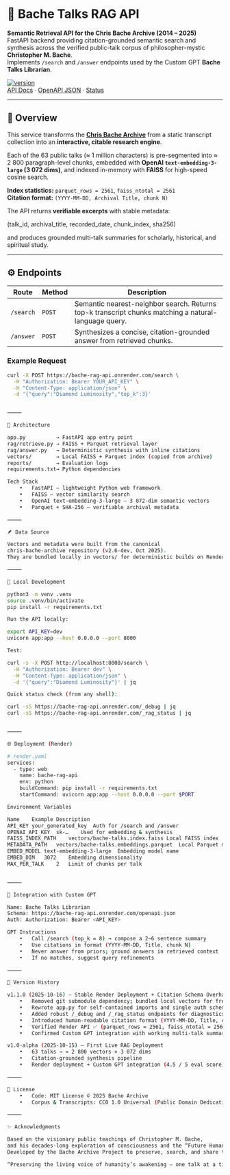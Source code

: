 # 🧠 Bache Talks RAG API

**Semantic Retrieval API for the Chris Bache Archive (2014 – 2025)**  
FastAPI backend providing citation-grounded semantic search and synthesis across the verified public-talk corpus of philosopher-mystic **Christopher M. Bache**.  
Implements `/search` and `/answer` endpoints used by the Custom GPT **Bache Talks Librarian**.

[![version](https://img.shields.io/badge/version-v1.1.0-blue)](https://bache-rag-api.onrender.com)  
[API Docs](https://bache-rag-api.onrender.com/docs) · [OpenAPI JSON](https://bache-rag-api.onrender.com/openapi.json) · [Status](https://bache-rag-api.onrender.com/_rag_status)

---

## 📖 Overview

This service transforms the [**Chris Bache Archive**](https://github.com/bache-archive/chris-bache-archive) from a static transcript collection into an **interactive, citable research engine**.

Each of the 63 public talks (≈ 1 million characters) is pre-segmented into ≈ 2 800 paragraph-level chunks, embedded with **OpenAI `text-embedding-3-large` (3 072 dims)**, and indexed in-memory with **FAISS** for high-speed cosine search.

**Index statistics:** `parquet_rows = 2561`, `faiss_ntotal = 2561`  
**Citation format:** `(YYYY-MM-DD, Archival Title, chunk N)`

The API returns **verifiable excerpts** with stable metadata:

(talk_id, archival_title, recorded_date, chunk_index, sha256)

and produces grounded multi-talk summaries for scholarly, historical, and spiritual study.

---

## ⚙️ Endpoints

| Route | Method | Description |
|-------|---------|-------------|
| `/search` | `POST` | Semantic nearest-neighbor search. Returns top-k transcript chunks matching a natural-language query. |
| `/answer` | `POST` | Synthesizes a concise, citation-grounded answer from retrieved chunks. |

### Example Request

```bash
curl -X POST https://bache-rag-api.onrender.com/search \
  -H "Authorization: Bearer YOUR_API_KEY" \
  -H "Content-Type: application/json" \
  -d '{"query":"Diamond Luminosity","top_k":3}'


⸻

🧩 Architecture

app.py          → FastAPI app entry point
rag/retrieve.py → FAISS + Parquet retrieval layer
rag/answer.py   → Deterministic synthesis with inline citations
vectors/        → Local FAISS + Parquet index (copied from archive)
reports/        → Evaluation logs
requirements.txt→ Python dependencies

Tech Stack
	•	FastAPI – lightweight Python web framework
	•	FAISS – vector similarity search
	•	OpenAI text-embedding-3-large – 3 072-dim semantic vectors
	•	Parquet + SHA-256 – verifiable archival metadata

⸻

🪶 Data Source

Vectors and metadata were built from the canonical
chris-bache-archive repository (v2.6-dev, Oct 2025).
They are bundled locally in vectors/ for deterministic builds on Render.

⸻

🚀 Local Development

python3 -m venv .venv
source .venv/bin/activate
pip install -r requirements.txt

Run the API locally:

export API_KEY=dev
uvicorn app:app --host 0.0.0.0 --port 8000

Test:

curl -s -X POST http://localhost:8000/search \
  -H "Authorization: Bearer dev" \
  -H "Content-Type: application/json" \
  -d '{"query":"Diamond Luminosity"}' | jq

Quick status check (from any shell):

curl -sS https://bache-rag-api.onrender.com/_debug | jq
curl -sS https://bache-rag-api.onrender.com/_rag_status | jq


⸻

🌐 Deployment (Render)

# render.yaml
services:
  - type: web
    name: bache-rag-api
    env: python
    buildCommand: pip install -r requirements.txt
    startCommand: uvicorn app:app --host 0.0.0.0 --port $PORT

Environment Variables

Name	Example	Description
API_KEY	your_generated_key	Auth for /search and /answer
OPENAI_API_KEY	sk-…	Used for embedding & synthesis
FAISS_INDEX_PATH	vectors/bache-talks.index.faiss	Local FAISS index
METADATA_PATH	vectors/bache-talks.embeddings.parquet	Local Parquet metadata
EMBED_MODEL	text-embedding-3-large	Embedding model name
EMBED_DIM	3072	Embedding dimensionality
MAX_PER_TALK	2	Limit of chunks per talk


⸻

🤖 Integration with Custom GPT

Name: Bache Talks Librarian
Schema: https://bache-rag-api.onrender.com/openapi.json
Auth: Authorization: Bearer <API_KEY>

GPT Instructions
	•	Call /search (top_k = 8) → compose a 2–6 sentence summary
	•	Use citations in format (YYYY-MM-DD, Title, chunk N)
	•	Never answer from priors; ground answers in retrieved context
	•	If no matches, suggest query refinements

⸻

🧾 Version History

v1.1.0 (2025-10-16) — Stable Render Deployment + Citation Schema Overhaul
	•	Removed git submodule dependency; bundled local vectors for free-tier Render builds
	•	Rewrote app.py for self-contained imports and single auth scheme
	•	Added robust /_debug and /_rag_status endpoints for diagnostics
	•	Introduced human-readable citation format (YYYY-MM-DD, Title, chunk N)
	•	Verified Render API ✅ (parquet_rows = 2561, faiss_ntotal = 2561)
	•	Confirmed Custom GPT integration with working multi-talk summaries

v1.0-alpha (2025-10-15) — First Live RAG Deployment
	•	63 talks → ≈ 2 800 vectors × 3 072 dims
	•	Citation-grounded synthesis pipeline
	•	Render deployment + Custom GPT integration (4.5 / 5 eval score)

⸻

📜 License
	•	Code: MIT License © 2025 Bache Archive
	•	Corpus & Transcripts: CC0 1.0 Universal (Public Domain Dedication)

⸻

✨ Acknowledgments

Based on the visionary public teachings of Christopher M. Bache,
and his decades-long exploration of consciousness and the “Future Human.”
Developed by the Bache Archive Project to preserve, search, and share these teachings for future generations.

“Preserving the living voice of humanity’s awakening — one talk at a time.”
